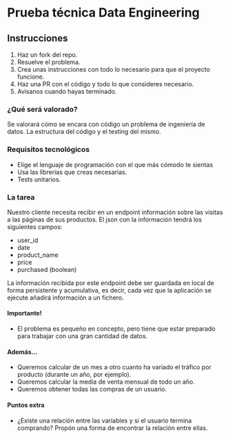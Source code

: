 # Prueba técnica Data Engineering

## Instrucciones

1. Haz un fork del repo.
2. Resuelve el problema.
3. Crea unas instrucciones con todo lo necesario para que el proyecto funcione.
4. Haz una PR con el código y todo lo que consideres necesario.
5. Avisanos cuando hayas terminado.

### ¿Qué será valorado?
Se valorará cómo se encara con código un problema de ingeniería de datos. La estructura del código y el testing del mismo.  

### Requisitos tecnológicos
- Elige el lenguaje de programación con el que más cómodo te sientas
- Usa las librerías que creas necesarias.
- Tests unitarios.

### La tarea
Nuestro cliente necesita recibir en un endpoint información sobre las visitas a las páginas de sus productos. 
El json con la información tendrá los siguientes campos: 

- user_id
- date
- product_name
- price
- purchased (boolean)

La información recibida por este endpoint debe ser guardada en local de forma persistente y acumulativa, es decir, cada vez que la aplicación se ejecute añadirá información a un fichero.

#### Importante!
- El problema es pequeño en concepto, pero tiene que estar preparado para trabajar con una gran cantidad de datos.

#### Además...
- Queremos calcular de un mes a otro cuanto ha variado el tráfico por producto (durante un año, por ejemplo).
- Queremos calcular la media de venta mensual de todo un año.
- Queremos obtener todas las compras de un usuario.

#### Puntos extra
- ¿Existe una relación entre las variables y si el usuario termina comprando? Propón una forma de encontrar la relación entre ellas.

